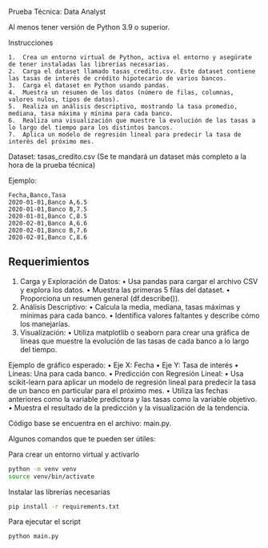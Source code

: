 Prueba Técnica: Data Analyst

Al menos tener versión de Python 3.9 o superior.

Instrucciones

    1.  Crea un entorno virtual de Python, activa el entorno y asegúrate de tener instaladas las librerías necesarias.
    2.	Carga el dataset llamado tasas_credito.csv. Este dataset contiene las tasas de interés de crédito hipotecario de varios bancos.
    3.	Carga el dataset en Python usando pandas.
    4.	Muestra un resumen de los datos (número de filas, columnas, valores nulos, tipos de datos).
    5.	Realiza un análisis descriptivo, mostrando la tasa promedio, mediana, tasa máxima y mínima para cada banco.
    6.	Realiza una visualización que muestre la evolución de las tasas a lo largo del tiempo para los distintos bancos.
    7.	Aplica un modelo de regresión lineal para predecir la tasa de interés del próximo mes.

Dataset: tasas_credito.csv (Se te mandará un dataset más completo a la hora de la prueba técnica)

Ejemplo:

```csv
Fecha,Banco,Tasa
2020-01-01,Banco A,6.5
2020-01-01,Banco B,7.5
2020-01-01,Banco C,8.5
2020-02-01,Banco A,6.6
2020-02-01,Banco B,7.6
2020-02-01,Banco C,8.6
```

## Requerimientos

1. Carga y Exploración de Datos:
   • Usa pandas para cargar el archivo CSV y explora los datos.
   • Muestra las primeras 5 filas del dataset.
   • Proporciona un resumen general (df.describe()).
2. Análisis Descriptivo:
   • Calcula la media, mediana, tasas máximas y mínimas para cada banco.
   • Identifica valores faltantes y describe cómo los manejarías.
3. Visualización:
   • Utiliza matplotlib o seaborn para crear una gráfica de líneas que muestre la evolución de las tasas de cada banco a lo largo del tiempo.

Ejemplo de gráfico esperado:
• Eje X: Fecha
• Eje Y: Tasa de interés
• Líneas: Una para cada banco.
• Predicción con Regresión Lineal:
• Usa scikit-learn para aplicar un modelo de regresión lineal para predecir la tasa de un banco en particular para el próximo mes.
• Utiliza las fechas anteriores como la variable predictora y las tasas como la variable objetivo.
• Muestra el resultado de la predicción y la visualización de la tendencia.

Código base se encuentra en el archivo: main.py.

Algunos comandos que te pueden ser útiles:

Para crear un entorno virtual y activarlo

```bash
python -m venv venv
source venv/bin/activate
```

Instalar las librerías necesarias

```bash
pip install -r requirements.txt
```

Para ejecutar el script

```bash
python main.py
```
